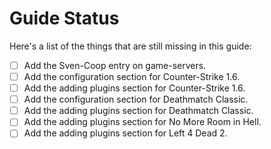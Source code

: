 # Guide Status

Here's a list of the things that are still missing in this guide:

* [ ] Add the Sven-Coop entry on game-servers.
* [ ] Add the configuration section for Counter-Strike 1.6.
* [ ] Add the adding plugins section for Counter-Strike 1.6.
* [ ] Add the configuration section for Deathmatch Classic.
* [ ] Add the adding plugins section for Deathmatch Classic.
* [ ] Add the adding plugins section for No More Room in Hell.
* [ ] Add the adding plugins section for Left 4 Dead 2.
